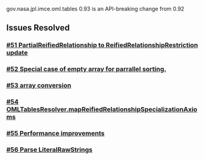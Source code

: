 gov.nasa.jpl.imce.oml.tables 0.93 is an API-breaking change from 0.92

## Issues Resolved

### [#51 PartialReifiedRelationship to ReifiedRelationshipRestriction update](https://github.com/JPL-IMCE/gov.nasa.jpl.imce.oml.tables/issues/51)

### [#52 Special case of empty array for parrallel sorting.](https://github.com/JPL-IMCE/gov.nasa.jpl.imce.oml.tables/issues/52)

### [#53 array conversion](https://github.com/JPL-IMCE/gov.nasa.jpl.imce.oml.tables/issues/53)

### [#54 OMLTablesResolver.mapReifiedRelationshipSpecializationAxioms](https://github.com/JPL-IMCE/gov.nasa.jpl.imce.oml.tables/issues/54)

### [#55 Performance improvements](https://github.com/JPL-IMCE/gov.nasa.jpl.imce.oml.tables/issues/55)

### [#56 Parse LiteralRawStrings](https://github.com/JPL-IMCE/gov.nasa.jpl.imce.oml.tables/issues/56)

